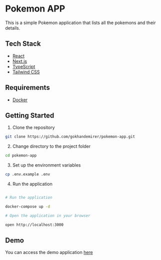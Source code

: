 # Pokemon APP

This is a simple Pokemon application that lists all the pokemons and their details.

## Tech Stack

- [React](https://reactjs.org/)
- [Next.js](https://nextjs.org/)
- [TypeScript](https://www.typescriptlang.org/)
- [Tailwind CSS](https://tailwindcss.com/)

## Requirements

- [Docker](https://www.docker.com/)

## Getting Started

1. Clone the repository

```bash
git clone https://github.com/gokhandemirer/pokemon-app.git
```

2. Change directory to the project folder

```bash
cd pokemon-app
```

3. Set up the environment variables

```bash
cp .env.example .env
```

4. Run the application

```bash

# Run the application

docker-compose up -d

# Open the application in your browser

open http://localhost:3000

```

## Demo

You can access the demo application [here](https://pokemon-b6gc0ecvp-gokhan-demirers-projects.vercel.app/)
